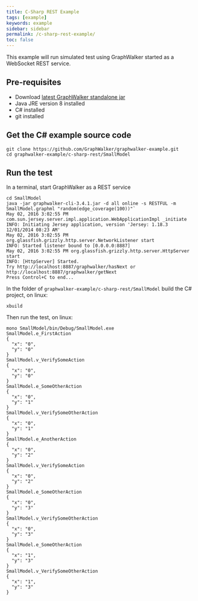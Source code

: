 ```yaml
---
title: C-Sharp REST Example
tags: [example]
keywords: example
sidebar: sidebar
permalink: /c-sharp-rest-example/
toc: false
---
```



This example will run simulated test using GraphWalker started as a WebSocket REST service.

## Pre-requisites

* Download [latest GraphWalker standalone jar](http://graphwalker.github.io/content/archive/graphwalker-cli-3.4.1.jar) 
* Java JRE version 8 installed
* C# installed
* git installed

## Get the C# example source code

```
git clone https://github.com/GraphWalker/graphwalker-example.git
cd graphwalker-example/c-sharp-rest/SmallModel
```

## Run the test

In a terminal, start GraphWalker as a REST service

```
cd SmallModel
java -jar graphwalker-cli-3.4.1.jar -d all online -s RESTFUL -m SmallModel.graphml "random(edge_coverage(100))"`
May 02, 2016 3:02:55 PM com.sun.jersey.server.impl.application.WebApplicationImpl _initiate
INFO: Initiating Jersey application, version 'Jersey: 1.18.3 12/01/2014 08:23 AM'
May 02, 2016 3:02:55 PM org.glassfish.grizzly.http.server.NetworkListener start
INFO: Started listener bound to [0.0.0.0:8887]
May 02, 2016 3:02:55 PM org.glassfish.grizzly.http.server.HttpServer start
INFO: [HttpServer] Started.
Try http://localhost:8887/graphwalker/hasNext or http://localhost:8887/graphwalker/getNext
Press Control+C to end...
```

In the folder of `graphwalker-example/c-sharp-rest/SmallModel` build the C# project, on linux:

```
xbuild
```

Then run the test, on linux:

```
mono SmallModel/bin/Debug/SmallModel.exe
SmallModel.e_FirstAction
{
  "x": "0",
  "y": "0"
}
SmallModel.v_VerifySomeAction
{
  "x": "0",
  "y": "0"
}
SmallModel.e_SomeOtherAction
{
  "x": "0",
  "y": "1"
}
SmallModel.v_VerifySomeOtherAction
{
  "x": "0",
  "y": "1"
}
SmallModel.e_AnotherAction
{
  "x": "0",
  "y": "2"
}
SmallModel.v_VerifySomeAction
{
  "x": "0",
  "y": "2"
}
SmallModel.e_SomeOtherAction
{
  "x": "0",
  "y": "3"
}
SmallModel.v_VerifySomeOtherAction
{
  "x": "0",
  "y": "3"
}
SmallModel.e_SomeOtherAction
{
  "x": "1",
  "y": "3"
}
SmallModel.v_VerifySomeOtherAction
{
  "x": "1",
  "y": "3"
}
```

